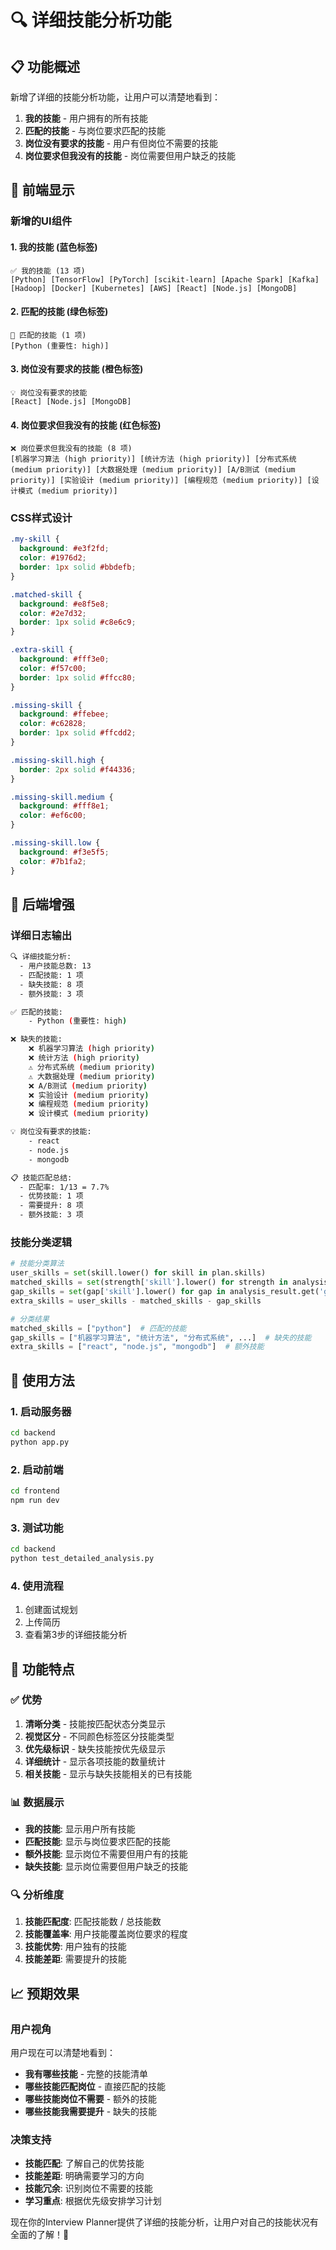 # 🔍 详细技能分析功能

## 📋 功能概述

新增了详细的技能分析功能，让用户可以清楚地看到：
1. **我的技能** - 用户拥有的所有技能
2. **匹配的技能** - 与岗位要求匹配的技能
3. **岗位没有要求的技能** - 用户有但岗位不需要的技能
4. **岗位要求但我没有的技能** - 岗位需要但用户缺乏的技能

## 🎯 前端显示

### 新增的UI组件

#### 1. **我的技能** (蓝色标签)
```
✅ 我的技能 (13 项)
[Python] [TensorFlow] [PyTorch] [scikit-learn] [Apache Spark] [Kafka] [Hadoop] [Docker] [Kubernetes] [AWS] [React] [Node.js] [MongoDB]
```

#### 2. **匹配的技能** (绿色标签)
```
🎯 匹配的技能 (1 项)
[Python (重要性: high)]
```

#### 3. **岗位没有要求的技能** (橙色标签)
```
💡 岗位没有要求的技能
[React] [Node.js] [MongoDB]
```

#### 4. **岗位要求但我没有的技能** (红色标签)
```
❌ 岗位要求但我没有的技能 (8 项)
[机器学习算法 (high priority)] [统计方法 (high priority)] [分布式系统 (medium priority)] [大数据处理 (medium priority)] [A/B测试 (medium priority)] [实验设计 (medium priority)] [编程规范 (medium priority)] [设计模式 (medium priority)]
```

### CSS样式设计

```css
.my-skill {
  background: #e3f2fd;
  color: #1976d2;
  border: 1px solid #bbdefb;
}

.matched-skill {
  background: #e8f5e8;
  color: #2e7d32;
  border: 1px solid #c8e6c9;
}

.extra-skill {
  background: #fff3e0;
  color: #f57c00;
  border: 1px solid #ffcc80;
}

.missing-skill {
  background: #ffebee;
  color: #c62828;
  border: 1px solid #ffcdd2;
}

.missing-skill.high {
  border: 2px solid #f44336;
}

.missing-skill.medium {
  background: #fff8e1;
  color: #ef6c00;
}

.missing-skill.low {
  background: #f3e5f5;
  color: #7b1fa2;
}
```

## 🔧 后端增强

### 详细日志输出

```bash
🔍 详细技能分析:
  - 用户技能总数: 13
  - 匹配技能: 1 项
  - 缺失技能: 8 项
  - 额外技能: 3 项

✅ 匹配的技能:
    - Python (重要性: high)

❌ 缺失的技能:
    ❌ 机器学习算法 (high priority)
    ❌ 统计方法 (high priority)
    ⚠️ 分布式系统 (medium priority)
    ⚠️ 大数据处理 (medium priority)
    ❌ A/B测试 (medium priority)
    ❌ 实验设计 (medium priority)
    ❌ 编程规范 (medium priority)
    ❌ 设计模式 (medium priority)

💡 岗位没有要求的技能:
    - react
    - node.js
    - mongodb

📋 技能匹配总结:
  - 匹配率: 1/13 = 7.7%
  - 优势技能: 1 项
  - 需要提升: 8 项
  - 额外技能: 3 项
```

### 技能分类逻辑

```python
# 技能分类算法
user_skills = set(skill.lower() for skill in plan.skills)
matched_skills = set(strength['skill'].lower() for strength in analysis_result.get('strengths', []))
gap_skills = set(gap['skill'].lower() for gap in analysis_result.get('gaps', []))
extra_skills = user_skills - matched_skills - gap_skills

# 分类结果
matched_skills = ["python"]  # 匹配的技能
gap_skills = ["机器学习算法", "统计方法", "分布式系统", ...]  # 缺失的技能
extra_skills = ["react", "node.js", "mongodb"]  # 额外技能
```

## 🚀 使用方法

### 1. 启动服务器
```bash
cd backend
python app.py
```

### 2. 启动前端
```bash
cd frontend
npm run dev
```

### 3. 测试功能
```bash
cd backend
python test_detailed_analysis.py
```

### 4. 使用流程
1. 创建面试规划
2. 上传简历
3. 查看第3步的详细技能分析

## 🎉 功能特点

### ✅ 优势
1. **清晰分类** - 技能按匹配状态分类显示
2. **视觉区分** - 不同颜色标签区分技能类型
3. **优先级标识** - 缺失技能按优先级显示
4. **详细统计** - 显示各项技能的数量统计
5. **相关技能** - 显示与缺失技能相关的已有技能

### 📊 数据展示
- **我的技能**: 显示用户所有技能
- **匹配技能**: 显示与岗位要求匹配的技能
- **额外技能**: 显示岗位不需要但用户有的技能
- **缺失技能**: 显示岗位需要但用户缺乏的技能

### 🔍 分析维度
1. **技能匹配度**: 匹配技能数 / 总技能数
2. **技能覆盖率**: 用户技能覆盖岗位要求的程度
3. **技能优势**: 用户独有的技能
4. **技能差距**: 需要提升的技能

## 📈 预期效果

### 用户视角
用户现在可以清楚地看到：
- **我有哪些技能** - 完整的技能清单
- **哪些技能匹配岗位** - 直接匹配的技能
- **哪些技能岗位不需要** - 额外的技能
- **哪些技能我需要提升** - 缺失的技能

### 决策支持
- **技能匹配**: 了解自己的优势技能
- **技能差距**: 明确需要学习的方向
- **技能冗余**: 识别岗位不需要的技能
- **学习重点**: 根据优先级安排学习计划

现在你的Interview Planner提供了详细的技能分析，让用户对自己的技能状况有全面的了解！🎉 